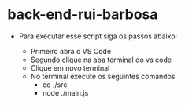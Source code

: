 # back-end-rui-barbosa

- Para executar esse script siga os passos abaixo:

    - Primeiro abra o VS Code
    - Segundo clique na aba terminal do vs code
    - Clique em novo terminal
    - No terminal execute os seguintes comandos
        - cd ./src
        - node ./main.js